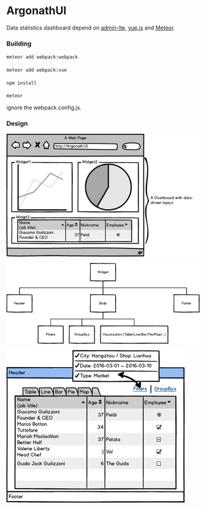 # ArgonathUI

Data statistics dashboard depend on [admin-lte](https://almsaeedstudio.com/), [vue.js](http://cn.vuejs.org/) and [Meteor](https://www.meteor.com/).

### Building

``` bash
meteor add webpack:webpack

meteor add webpack:vue

npm install

meteor
```

ignore the webpack.config.js.

### Design

![image](./doc/dashboard-sample.png)

![image](./doc/widget-struct.png)

![image](./doc/widget-sample.png)
